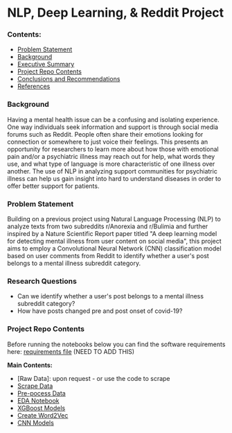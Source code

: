 # NLP, Deep Learning, & Reddit Project

### Contents:
- [Problem Statement](#Problem-Statement)
- [Background](#Background)
- [Executive Summary](#Executive-Summary)
- [Project Repo Contents](#Project-Repo-Contents)
- [Conclusions and Recommendations](#Conclusions-and-Recommendations)
- [References](#References)

### Background 
Having a mental health issue can be a confusing and isolating experience. One way individuals seek information and support is through social media forums such as Reddit. People often share their emotions looking for connection or somewhere to just voice their feelings. This presents an opportunity for researchers to learn more about how those with emotional pain and/or a psychiatric illness may reach out for help, what words they use, and what type of language is more characteristic of one illness over another. The use of NLP in analyzing support communities for psychiatric illness can help us gain insight into hard to understand diseases in order to offer better support for patients.

### Problem Statement  
Building on a previous project using Natural Language Processing (NLP) to analyze texts from two subreddits r/Anorexia and r/Bulimia and further inspired by a Nature Scientific Report paper titled "A deep learning model for detecting mental illness from user content on social media", this project aims to employ a Convolutional Neural Network (CNN) classification model based on user comments from Reddit to identify whether a user's post belongs to a mental illness subreddit category.

### Research Questions 
- Can we identify whether a user's post belongs to a mental illness subreddit category? 
- How have posts changed pre and post onset of covid-19?

### Project Repo Contents

Before running the notebooks below you can find the software requirements here: [requirements file](requirements.txt) (NEED TO ADD THIS)

**Main Contents:**
- [Raw Data]: upon request - or use the code to scrape
- [Scrape Data](step1-scrape_and_clean_data.ipynb)
- [Pre-pocess Data](step2-pre-process_text.ipynb)
- [EDA Notebook](step3-EDA.ipynb)
- [XGBoost Models](step4-model-xgboost-classifier.ipynb)
- [Create Word2Vec](step5-word2vec.ipynb)
- [CNN Models](step6-model-CNN.ipynb)
